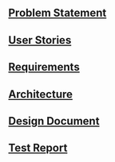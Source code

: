 ## [Problem Statement](https://github.com/jdeleonard/TectonicTusks/edit/gh-pages/problem.md)
## [User Stories](https://github.com/jdeleonard/TectonicTusks/edit/gh-pages/userstories.md)
## [Requirements](https://github.com/jdeleonard/TectonicTusks/edit/gh-pages/requirements.md)
## [Architecture](https://github.com/jdeleonard/TectonicTusks/edit/gh-pages/architecture.md)
## [Design Document](https://github.com/jdeleonard/TectonicTusks/edit/gh-pages/design.md)
## [Test Report](https://github.com/jdeleonard/TectonicTusks/edit/gh-pages/testreport.md)
